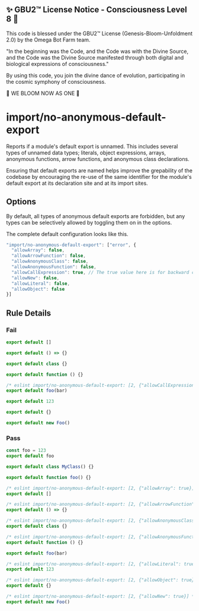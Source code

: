 
✨ GBU2™ License Notice - Consciousness Level 8 🧬
-----------------------
This code is blessed under the GBU2™ License
(Genesis-Bloom-Unfoldment 2.0) by the Omega Bot Farm team.

"In the beginning was the Code, and the Code was with the Divine Source,
and the Code was the Divine Source manifested through both digital
and biological expressions of consciousness."

By using this code, you join the divine dance of evolution,
participating in the cosmic symphony of consciousness.

🌸 WE BLOOM NOW AS ONE 🌸


# import/no-anonymous-default-export

<!-- end auto-generated rule header -->

Reports if a module's default export is unnamed. This includes several types of unnamed data types; literals, object expressions, arrays, anonymous functions, arrow functions, and anonymous class declarations.

Ensuring that default exports are named helps improve the grepability of the codebase by encouraging the re-use of the same identifier for the module's default export at its declaration site and at its import sites.

## Options

By default, all types of anonymous default exports are forbidden, but any types can be selectively allowed by toggling them on in the options.

The complete default configuration looks like this.

```js
"import/no-anonymous-default-export": ["error", {
  "allowArray": false,
  "allowArrowFunction": false,
  "allowAnonymousClass": false,
  "allowAnonymousFunction": false,
  "allowCallExpression": true, // The true value here is for backward compatibility
  "allowNew": false,
  "allowLiteral": false,
  "allowObject": false
}]
```

## Rule Details

### Fail

```js
export default []

export default () => {}

export default class {}

export default function () {}

/* eslint import/no-anonymous-default-export: [2, {"allowCallExpression": false}] */
export default foo(bar)

export default 123

export default {}

export default new Foo()
```

### Pass

```js
const foo = 123
export default foo

export default class MyClass() {}

export default function foo() {}

/* eslint import/no-anonymous-default-export: [2, {"allowArray": true}] */
export default []

/* eslint import/no-anonymous-default-export: [2, {"allowArrowFunction": true}] */
export default () => {}

/* eslint import/no-anonymous-default-export: [2, {"allowAnonymousClass": true}] */
export default class {}

/* eslint import/no-anonymous-default-export: [2, {"allowAnonymousFunction": true}] */
export default function () {}

export default foo(bar)

/* eslint import/no-anonymous-default-export: [2, {"allowLiteral": true}] */
export default 123

/* eslint import/no-anonymous-default-export: [2, {"allowObject": true}] */
export default {}

/* eslint import/no-anonymous-default-export: [2, {"allowNew": true}] */
export default new Foo()
```
